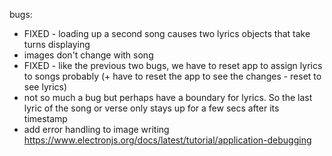 bugs:

- FIXED - loading up a second song causes two lyrics objects that take turns displaying
- images don't change with song
- FIXED - like the previous two bugs, we have to reset app to assign lyrics to songs probably (+ have to reset the app to see the changes - reset to see lyrics)
- not so much a bug but perhaps have a boundary for lyrics. So the last lyric of the song or verse only stays up for a few secs after its timestamp
- add error handling to image writing
  https://www.electronjs.org/docs/latest/tutorial/application-debugging
